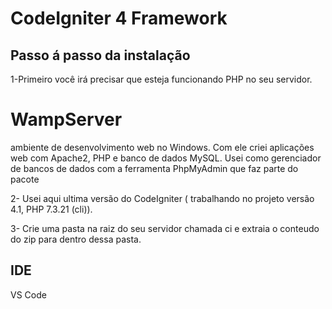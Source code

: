 # CodeIgniter 4 Framework

## Passo á passo da instalação

1-Primeiro você irá precisar que esteja funcionando PHP no seu servidor.

# WampServer


ambiente de desenvolvimento web no Windows. Com ele criei  aplicações web com Apache2, PHP e banco de dados MySQL. Usei como gerenciador de bancos de dados com a ferramenta PhpMyAdmin que faz parte do pacote

2- Usei aqui ultima versão do CodeIgniter ( trabalhando no projeto versão 4.1, PHP 7.3.21 (cli)).

3- Crie uma pasta na raiz do seu servidor chamada ci e extraia o conteudo do zip para dentro dessa pasta.



## IDE 

 VS Code

